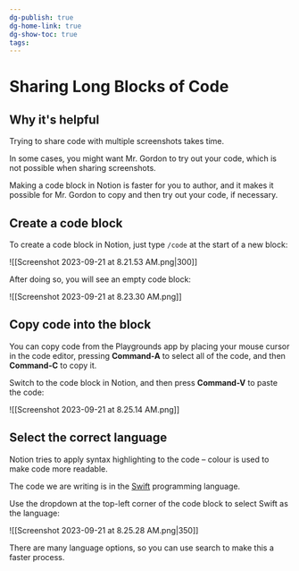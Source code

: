 ```yaml
---
dg-publish: true
dg-home-link: true
dg-show-toc: true
tags:
---
```

# Sharing Long Blocks of Code

## Why it's helpful

Trying to share code with multiple screenshots takes time.

In some cases, you might want Mr. Gordon to try out your code, which is not possible when sharing screenshots.

Making a code block in Notion is faster for you to author, and it makes it possible for Mr. Gordon to copy and then try out your code, if necessary.

## Create a code block

To create a code block in Notion, just type `/code` at the start of a new block:

![[Screenshot 2023-09-21 at 8.21.53 AM.png|300]]

After doing so, you will see an empty code block:

![[Screenshot 2023-09-21 at 8.23.30 AM.png]]

## Copy code into the block

You can copy code from the Playgrounds app by placing your mouse cursor in the code editor, pressing **Command-A** to select all of the code, and then **Command-C** to copy it.

Switch to the code block in Notion, and then press **Command-V** to paste the code:

![[Screenshot 2023-09-21 at 8.25.14 AM.png]]

## Select the correct language

Notion tries to apply syntax highlighting to the code – colour is used to make code more readable.

The code we are writing is in the [Swift](https://www.swift.org) programming language.

Use the dropdown at the top-left corner of the code block to select Swift as the language:

![[Screenshot 2023-09-21 at 8.25.28 AM.png|350]]

There are many language options, so you can use search to make this a faster process.

